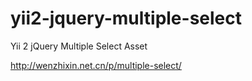 # yii2-jquery-multiple-select

Yii 2 jQuery Multiple Select Asset

http://wenzhixin.net.cn/p/multiple-select/
